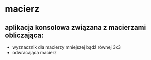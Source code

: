 # macierz
## aplikacja konsolowa związana z macierzami obliczająca:
* wyznacznik dla macierzy mniejszej bądź równej 3x3
* odwracająca macierz


